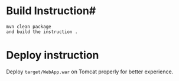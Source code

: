 

# Build Instruction#


```
mvn clean package
and build the instruction .
```

# Deploy instruction

Deploy ```target/WebApp.war``` on Tomcat properly for better experience.

